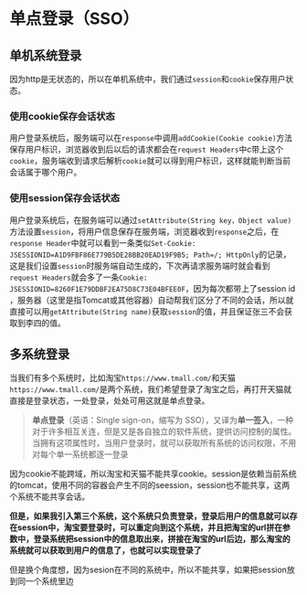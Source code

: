 # 单点登录（SSO）

## 单机系统登录

因为http是无状态的，所以在单机系统中，我们通过`session`和`cookie`保存用户状态。

### 使用cookie保存会话状态

用户登录系统后，服务端可以在`response`中调用`addCookie(Cookie cookie)`方法保存用户标识，浏览器收到后以后的请求都会在`request Headers`中c带上这个`cookie`，服务端收到请求后解析`cookie`就可以得到用户标识，这样就能判断当前会话属于哪个用户。

### 使用session保存会话状态

用户登录系统后，在服务端可以通过`setAttribute(String key，Object value)`方法设置`session`，将用户信息保存在服务端，浏览器收到`response`之后，在`response Header`中就可以看到一条类似`Set-Cookie: JSESSIONID=A1D9FBF86E779B5DE28BB20EAD19F9B5; Path=/; HttpOnly`的记录，这是我们设置`session`时服务端自动生成的，下次再请求服务端时就会看到`request Headers`就会多了一条`Cookie: JSESSIONID=8260F1E79DDBF2EA75D8C73E04BFEE0F`，因为每次都带上了session id ，服务器（这里是指Tomcat或其他容器）自动帮我们区分了不同的会话，所以就直接可以用`getAttribute(String name)`获取`session`的值，并且保证张三不会获取到李四的值。

## 多系统登录

当我们有多个系统时，比如淘宝`https://www.tmall.com/`和天猫`https://www.tmall.com/`是两个系统，我们希望登录了淘宝之后，再打开天猫就直接是登录状态，一处登录，处处可用这就是单点登录。

> **单点登录**（英语：Single sign-on，缩写为 SSO），又译为**单一签入**，一种对于许多相互关连，但是又是各自独立的软件系统，提供访问控制的属性。当拥有这项属性时，当用户登录时，就可以获取所有系统的访问权限，不用对每个单一系统都逐一登录

因为cookie不能跨域，所以淘宝和天猫不能共享cookie。session是依赖当前系统的tomcat，使用不同的容器会产生不同的seession，session也不能共享，这两个系统不能共享会话。

**但是，如果我引入第三个系统，这个系统只负责登录，登录后用户的信息就可以存在session中，淘宝要登录时，可以重定向到这个系统，并且把淘宝的url拼在参数中，登录系统把session中的信息取出来，拼接在淘宝的url后边，那么淘宝的系统就可以获取到用户的信息了，也就可以实现登录了**



但是换个角度想，因为sesion在不同的系统中，所以不能共享，如果把session放到同一个系统里边